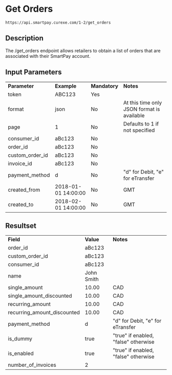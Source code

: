 # Get Orders

~~~
https://api.smartpay.curexe.com/1-2/get_orders
~~~

## Description

The /get_orders endpoint allows retailers to obtain a list of orders that are associated with their SmartPay account.

## Input Parameters

<table>
  <tr>
    <td><b>Parameter</b></td>
    <td><b>Example</b></td>
    <td><b>Mandatory</b></td>
    <td><b>Notes</b></td>
  </tr>
  <tr>
    <td>token</td>
    <td>ABC123</td>
    <td>Yes</td>
    <td></td>
  </tr>
  <tr>
    <td>format</td>
    <td>json</td>
    <td>No</td>
    <td>At this time only JSON format is available</td>
  </tr>
  <tr>
    <td>page</td>
    <td>1</td>
    <td>No</td>
    <td>Defaults to 1 if not specified</td>
  </tr>
  <tr>
    <td>consumer_id</td>
    <td>aBc123</td>
    <td>No</td>
    <td></td>
  </tr>
  <tr>
    <td>order_id</td>
    <td>aBc123</td>
    <td>No</td>
    <td></td>
  </tr>
  <tr>
    <td>custom_order_id</td>
    <td>aBc123</td>
    <td>No</td>
    <td></td>
  </tr>
  <tr>
    <td>invoice_id</td>
    <td>aBc123</td>
    <td>No</td>
    <td></td>
  </tr>
  <tr>
    <td>payment_method</td>
    <td>d</td>
    <td>No</td>
    <td>"d" for Debit, "e" for eTransfer</td>
  </tr>
  <tr>
    <td>created_from</td>
    <td>2018-01-01 14:00:00</td>
    <td>No</td>
    <td>GMT</td>
  </tr>
  <tr>
    <td>created_to</td>
    <td>2018-02-01 14:00:00</td>
    <td>No</td>
    <td>GMT</td>
  </tr>
</table>

## Resultset

<table>
  <tr>
    <td><b>Field</b></td>
    <td><b>Value</b></td>
    <td><b><b>Notes</b></b></td>
  </tr>
  <tr>
    <td>order_id</td>
    <td>aBc123</td>
    <td></td>
  </tr>
  <tr>
    <td>custom_order_id</td>
    <td>aBc123</td>
    <td></td>
  </tr>
  <tr>
    <td>consumer_id</td>
    <td>aBc123</td>
    <td></td>
  </tr>
  <tr>
    <td>name</td>
    <td>John Smith</td>
    <td></td>
  </tr>
  <tr>
    <td>single_amount</td>
    <td>10.00</td>
    <td>CAD</td>
  </tr>
  <tr>
    <td>single_amount_discounted</td>
    <td>10.00</td>
    <td>CAD</td>
  </tr>
  <tr>
    <td>recurring_amount</td>
    <td>10.00</td>
    <td>CAD</td>
  </tr>
  <tr>
    <td>recurring_amount_discounted</td>
    <td>10.00</td>
    <td>CAD</td>
  </tr>
  <tr>
    <td>payment_method</td>
    <td>d</td>
    <td>"d" for Debit, "e" for eTransfer</td>
  </tr>
  <tr>
    <td>is_dummy</td>
    <td>true</td>
    <td>"true" if enabled, "false" otherwise</td>
  </tr>
  <tr>
    <td>is_enabled</td>
    <td>true</td>
    <td>"true" if enabled, "false" otherwise</td>
  </tr>
  <tr>
    <td>number_of_invoices</td>
    <td>2</td>
    <td></td>
  </tr>
</table>
